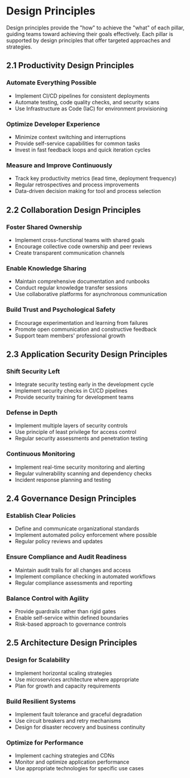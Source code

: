 # Design Principles

Design principles provide the "how" to achieve the "what" of each pillar, guiding teams toward achieving their goals effectively. Each pillar is supported by design principles that offer targeted approaches and strategies.

## 2.1 Productivity Design Principles

### Automate Everything Possible
- Implement CI/CD pipelines for consistent deployments
- Automate testing, code quality checks, and security scans
- Use Infrastructure as Code (IaC) for environment provisioning

### Optimize Developer Experience
- Minimize context switching and interruptions
- Provide self-service capabilities for common tasks
- Invest in fast feedback loops and quick iteration cycles

### Measure and Improve Continuously
- Track key productivity metrics (lead time, deployment frequency)
- Regular retrospectives and process improvements
- Data-driven decision making for tool and process selection

## 2.2 Collaboration Design Principles

### Foster Shared Ownership
- Implement cross-functional teams with shared goals
- Encourage collective code ownership and peer reviews
- Create transparent communication channels

### Enable Knowledge Sharing
- Maintain comprehensive documentation and runbooks
- Conduct regular knowledge transfer sessions
- Use collaborative platforms for asynchronous communication

### Build Trust and Psychological Safety
- Encourage experimentation and learning from failures
- Promote open communication and constructive feedback
- Support team members' professional growth

## 2.3 Application Security Design Principles

### Shift Security Left
- Integrate security testing early in the development cycle
- Implement security checks in CI/CD pipelines
- Provide security training for development teams

### Defense in Depth
- Implement multiple layers of security controls
- Use principle of least privilege for access control
- Regular security assessments and penetration testing

### Continuous Monitoring
- Implement real-time security monitoring and alerting
- Regular vulnerability scanning and dependency checks
- Incident response planning and testing

## 2.4 Governance Design Principles

### Establish Clear Policies
- Define and communicate organizational standards
- Implement automated policy enforcement where possible
- Regular policy reviews and updates

### Ensure Compliance and Audit Readiness
- Maintain audit trails for all changes and access
- Implement compliance checking in automated workflows
- Regular compliance assessments and reporting

### Balance Control with Agility
- Provide guardrails rather than rigid gates
- Enable self-service within defined boundaries
- Risk-based approach to governance controls

## 2.5 Architecture Design Principles

### Design for Scalability
- Implement horizontal scaling strategies
- Use microservices architecture where appropriate
- Plan for growth and capacity requirements

### Build Resilient Systems
- Implement fault tolerance and graceful degradation
- Use circuit breakers and retry mechanisms
- Design for disaster recovery and business continuity

### Optimize for Performance
- Implement caching strategies and CDNs
- Monitor and optimize application performance
- Use appropriate technologies for specific use cases
